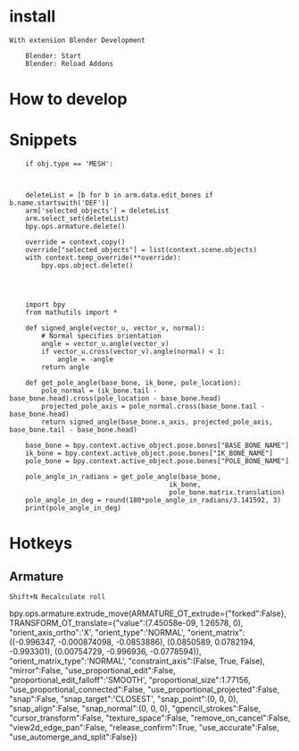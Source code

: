 # install

    With extension Blender Development

        Blender: Start
        Blender: Reload Addons

# How to develop


# Snippets

        if obj.type == 'MESH':



        deleteList = [b for b in arm.data.edit_bones if b.name.startswith('DEF')]
        arm['selected_objects'] = deleteList
        arm.select_set(deleteList)
        bpy.ops.armature.delete()

        override = context.copy()
        override["selected_objects"] = list(context.scene.objects)
        with context.temp_override(**override):
            bpy.ops.object.delete()




        import bpy
        from mathutils import *

        def signed_angle(vector_u, vector_v, normal):
            # Normal specifies orientation
            angle = vector_u.angle(vector_v)
            if vector_u.cross(vector_v).angle(normal) < 1:
                angle = -angle
            return angle

        def get_pole_angle(base_bone, ik_bone, pole_location):
            pole_normal = (ik_bone.tail - base_bone.head).cross(pole_location - base_bone.head)
            projected_pole_axis = pole_normal.cross(base_bone.tail - base_bone.head)
            return signed_angle(base_bone.x_axis, projected_pole_axis, base_bone.tail - base_bone.head)

        base_bone = bpy.context.active_object.pose.bones["BASE_BONE_NAME"]
        ik_bone = bpy.context.active_object.pose.bones["IK_BONE_NAME"]
        pole_bone = bpy.context.active_object.pose.bones["POLE_BONE_NAME"]

        pole_angle_in_radians = get_pole_angle(base_bone,
                                            ik_bone,
                                            pole_bone.matrix.translation)
        pole_angle_in_deg = round(180*pole_angle_in_radians/3.141592, 3)
        print(pole_angle_in_deg)


        

# Hotkeys

## Armature

    Shift+N Recalculate roll


bpy.ops.armature.extrude_move(ARMATURE_OT_extrude={"forked":False}, TRANSFORM_OT_translate={"value":(7.45058e-09, 1.26578, 0), "orient_axis_ortho":'X', "orient_type":'NORMAL', "orient_matrix":((-0.996347, -0.000874098, -0.0853886), (0.0850589, 0.0782194, -0.993301), (0.00754729, -0.996936, -0.0778594)), "orient_matrix_type":'NORMAL', "constraint_axis":(False, True, False), "mirror":False, "use_proportional_edit":False, "proportional_edit_falloff":'SMOOTH', "proportional_size":1.77156, "use_proportional_connected":False, "use_proportional_projected":False, "snap":False, "snap_target":'CLOSEST', "snap_point":(0, 0, 0), "snap_align":False, "snap_normal":(0, 0, 0), "gpencil_strokes":False, "cursor_transform":False, "texture_space":False, "remove_on_cancel":False, "view2d_edge_pan":False, "release_confirm":True, "use_accurate":False, "use_automerge_and_split":False})
